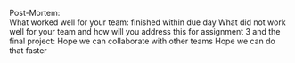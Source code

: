 Post-Mortem:  
What worked well for your team:
  finished within due day
What did not work well for your team and how will you address this for assignment 3 and the final project:
  Hope we can collaborate with other teams
  Hope we can do that faster
